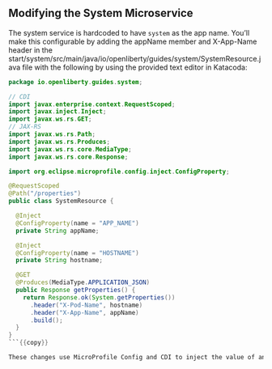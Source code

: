 ## Modifying the System Microservice

The system service is hardcoded to have `system` as the app name. You’ll make this configurable by adding the appName member and X-App-Name header in the start/system/src/main/java/io/openliberty/guides/system/SystemResource.java file with the following by using the provided text editor in Katacoda:

```java
package io.openliberty.guides.system;

// CDI
import javax.enterprise.context.RequestScoped;
import javax.inject.Inject;
import javax.ws.rs.GET;
// JAX-RS
import javax.ws.rs.Path;
import javax.ws.rs.Produces;
import javax.ws.rs.core.MediaType;
import javax.ws.rs.core.Response;

import org.eclipse.microprofile.config.inject.ConfigProperty;

@RequestScoped
@Path("/properties")
public class SystemResource {

  @Inject
  @ConfigProperty(name = "APP_NAME")
  private String appName;

  @Inject
  @ConfigProperty(name = "HOSTNAME")
  private String hostname;

  @GET
  @Produces(MediaType.APPLICATION_JSON)
  public Response getProperties() {
    return Response.ok(System.getProperties())
      .header("X-Pod-Name", hostname)
      .header("X-App-Name", appName)
      .build();
  }
}
```{{copy}}

These changes use MicroProfile Config and CDI to inject the value of an environment variable called `APP_NAME` into the `appName` member of the `SystemResource class`.
